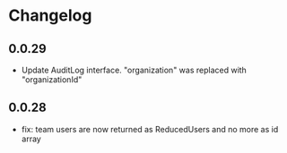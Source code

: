 # Changelog

## 0.0.29

- Update AuditLog interface. "organization" was replaced with "organizationId"

## 0.0.28

- fix: team users are now returned as ReducedUsers and no more as id array
